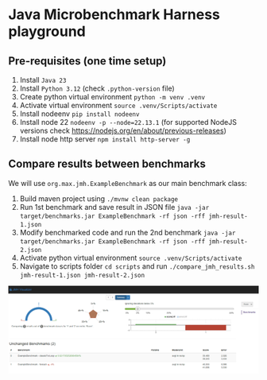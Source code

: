 # Java Microbenchmark Harness playground

## Pre-requisites (one time setup)
1. Install `Java 23`
2. Install `Python 3.12` (check `.python-version` file)
3. Create python virtual environment `python -m venv .venv`
4. Activate virtual environment `source .venv/Scripts/activate`
5. Install nodeenv `pip install nodeenv`
6. Install node 22 `nodeenv -p --node=22.13.1` (for supported NodeJS versions check https://nodejs.org/en/about/previous-releases)
7. Install node http server `npm install http-server -g`

## Compare results between benchmarks
We will use `org.max.jmh.ExampleBenchmark` as our main benchmark class:

1. Build maven project using `./mvnw clean package`
2. Run 1st benchmark and save result in JSON file `java -jar target/benchmarks.jar ExampleBenchmark -rf json -rff jmh-result-1.json`
3. Modify benchmarked code and run the 2nd benchmark `java -jar target/benchmarks.jar ExampleBenchmark -rf json -rff jmh-result-2.json`
4. Activate python virtual environment `source .venv/Scripts/activate`
5. Navigate to scripts folder `cd scripts` and run `./compare_jmh_results.sh jmh-result-1.json jmh-result-2.json`

![JMH results comparison](images/jmh-results-comparison.png)